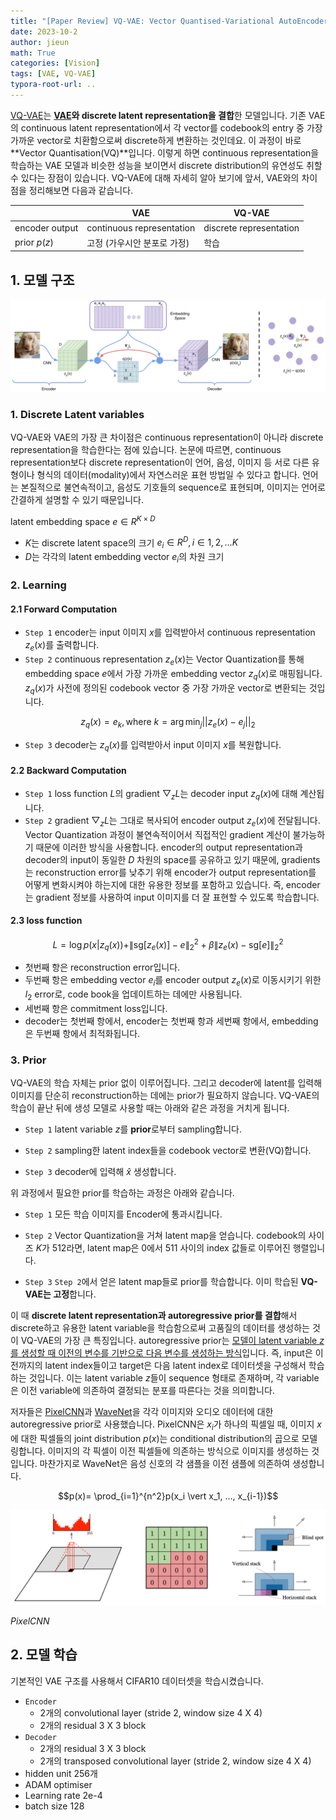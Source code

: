 ```yaml
---
title: "[Paper Review] VQ-VAE: Vector Quantised-Variational AutoEncoder"
date: 2023-10-2
author: jieun
math: True
categories: [Vision]
tags: [VAE, VQ-VAE]
typora-root-url: ..
---
```


[VQ-VAE](https://arxiv.org/pdf/1711.00937)는 **[VAE](https://jieun121070.github.io/posts/Variational-Autoencoder(VAE)/)와 discrete latent representation을 결합**한 모델입니다. 기존 VAE의 continuous latent representation에서 각 vector를 codebook의 entry 중 가장 가까운 vector로 치환함으로써 discrete하게 변환하는 것인데요. 이 과정이 바로 **Vector Quantisation(VQ)**입니다. 이렇게 하면 continuous representation을 학습하는 VAE 모델과 비슷한 성능을 보이면서 discrete distribution의 유연성도 취할 수 있다는 장점이 있습니다. VQ-VAE에 대해 자세히 알아 보기에 앞서, VAE와의 차이점을 정리해보면 다음과 같습니다.

|                | VAE                         | VQ-VAE                  |
| -------------- | --------------------------- | ----------------------- |
| encoder output | continuous representation   | discrete representation |
| prior $p(z)$   | 고정 (가우시안 분포로 가정) | 학습                    |

## 1. 모델 구조



![](/assets/img/diffusion/vqvae.png)



### 1. Discrete Latent variables

VQ-VAE와 VAE의 가장 큰 차이점은 continuous representation이 아니라 discrete representation을 학습한다는 점에 있습니다. 논문에 따르면, continuous representation보다 discrete representation이 언어, 음성, 이미지 등 서로 다른 유형이나 형식의 데이터(modality)에서 자연스러운 표현 방법일 수 있다고 합니다. 언어는 본질적으로 불연속적이고, 음성도 기호들의 sequence로 표현되며, 이미지는 언어로 간결하게 설명할 수 있기 때문입니다.

latent embedding space $e \in R^{K \times D}$

- $K$는 discrete latent space의 크기 $e_i \in R^D, i \in 1, 2, … K$
- $D$는 각각의 latent embedding vector $e_i$의 차원 크기

### 2. Learning

#### 2.1 Forward Computation

- `Step 1` encoder는 input 이미지 $x$를 입력받아서 continuous representation $z_e(x)$를 출력합니다.
- `Step 2` continuous representation $z_e(x)$는 Vector Quantization를 통해 embedding space $e$에서 가장 가까운 embedding vector $z_q(x)$로 매핑됩니다. $z_q(x)$가 사전에 정의된 codebook vector 중 가장 가까운 vector로 변환되는 것입니다.

$$z_q(x)=e_k, \text{where } k= \arg\min_j \vert\vert z_e(x)-e_j \vert\vert _2$$

- `Step 3` decoder는 $z_q(x)$를 입력받아서 input 이미지 $x$를 복원합니다.

#### 2.2 Backward Computation

- `Step 1` loss function $L$의 gradient $\bigtriangledown_zL$는 decoder input $z_q(x)$에 대해 계산됩니다.
- `Step 2` gradient $\bigtriangledown_zL$는 그대로 복사되어 encoder output $z_e(x)$에 전달됩니다. Vector Quantization 과정이 불연속적이어서 직접적인 gradient 계산이 불가능하기 때문에 이러한 방식을 사용합니다. encoder의 output representation과 decoder의 input이 동일한 $D$ 차원의 space를 공유하고 있기 때문에, gradients는 reconstruction error를 낮추기 위해 encoder가 output representation를 어떻게 변화시켜야 하는지에 대한 유용한 정보를 포함하고 있습니다. 즉, encoder는 gradient 정보를 사용하여 input 이미지를 더 잘 표현할 수 있도록 학습합니다.

#### 2.3 loss function

$$L = \log p(x | z_q(x)) + \| \text{sg}[z_e(x)] - e \|^2_2 + \beta \| z_e(x) - \text{sg}[e] \|^2_2 $$

- 첫번째 항은 reconstruction error입니다.
- 두번째 항은 embedding vector $e_i$를 encoder output $z_e(x)$로 이동시키기 위한 $l_2$ error로, code book을 업데이트하는 데에만 사용됩니다.
- 세번째 항은 commitment loss입니다.
- decoder는 첫번째 항에서, encoder는 첫번째 항과 세번째 항에서, embedding은 두번째 항에서 최적화됩니다.

### 3. Prior

VQ-VAE의 학습 자체는 prior 없이 이루어집니다. 그리고 decoder에 latent를 입력해 이미지를 단순히 reconstruction하는 데에는 prior가 필요하지 않습니다. VQ-VAE의 학습이 끝난 뒤에 생성 모델로 사용할 때는 아래와 같은 과정을 거치게 됩니다.

- `Step 1` latent variable $z$를 **prior**로부터 sampling합니다.

- `Step 2` sampling한 latent index들을 codebook vector로 변환(VQ)합니다.

- `Step 3` decoder에 입력해 $\hat{x}$ 생성합니다.

위 과정에서 필요한 prior를 학습하는 과정은 아래와 같습니다.

- `Step 1` 모든 학습 이미지를 Encoder에 통과시킵니다.

- `Step 2` Vector Quantization을 거쳐 latent map을 얻습니다. codebook의 사이즈 $K$가 512라면, latent map은 0에서 511 사이의 index 값들로 이루어진 행렬입니다.

- `Step 3` `Step 2`에서 얻은 latent map들로 prior를 학습합니다. 이미 학습된 **VQ-VAE는 고정**합니다.

이 때 **discrete latent representation과 autoregressive prior를 결합**해서 discrete하고 유용한 latent variable을 학습함으로써 고품질의 데이터를 생성하는 것이 VQ-VAE의 가장 큰 특징입니다. autoregressive prior는 <u>모델이 latent variable $z$를 생성할 때 이전의 변수를 기반으로 다음 변수를 생성하는 방식</u>입니다. 즉, input은 이전까지의 latent index들이고 target은 다음 latent index로 데이터셋을 구성해서 학습하는 것입니다. 이는 latent variable $z$들이 sequence 형태로 존재하며, 각 variable은 이전 variable에 의존하여 결정되는 분포를 따른다는 것을 의미합니다.

저자들은 [PixelCNN](https://arxiv.org/pdf/1606.05328)과 [WaveNet](https://arxiv.org/pdf/1609.03499)을 각각 이미지와 오디오 데이터에 대한 autoregressive prior로 사용했습니다. PixelCNN은 $x_i$가 하나의 픽셀일 때, 이미지 $x$에 대한 픽셀들의 joint distribution $p(x)$는 conditional distribution의 곱으로 모델링합니다. 이미지의 각 픽셀이 이전 픽셀들에 의존하는 방식으로 이미지를 생성하는 것입니다. 마찬가지로 WaveNet은 음성 신호의 각 샘플을 이전 샘플에 의존하여 생성합니다.

$$p(x)= \prod_{i=1}^{n^2}p(x_i \vert x_1, …, x_{i-1})$$

![](/assets/img/diffusion/pixelcnn.png)

_PixelCNN_

## 2. 모델 학습

기본적인 VAE 구조를 사용해서 CIFAR10 데이터셋을 학습시켰습니다.

- `Encoder`
  - 2개의 convolutional layer (stride 2, window size 4 X 4)
  - 2개의 residual 3 X 3 block
- `Decoder`
  - 2개의 residual 3 X 3 block
  - 2개의 transposed convolutional layer (stride 2, window size 4 X 4)
- hidden unit 256개
- ADAM optimiser
- Learning rate 2e-4
- batch size 128